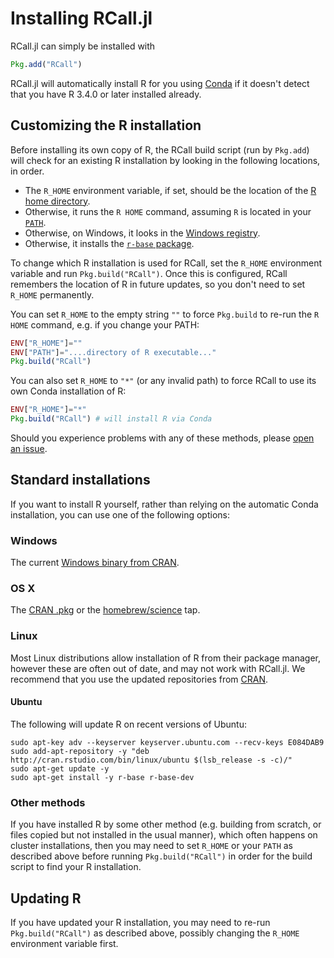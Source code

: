 # Installing RCall.jl

RCall.jl can simply be installed with
```julia
Pkg.add("RCall")
```

RCall.jl will automatically install R for you using [Conda](https://github.com/JuliaPy/Conda.jl)
if it doesn't detect that you have R 3.4.0 or later installed already.

## Customizing the R installation

Before installing its own copy of R, the RCall build script (run by `Pkg.add`)
will check for an existing R installation by looking in the following locations,
in order.

* The `R_HOME` environment variable, if set, should be the location of the
  [R home directory](https://stat.ethz.ch/R-manual/R-devel/library/base/html/Rhome.html).
* Otherwise, it runs the `R HOME` command, assuming `R` is located in your [`PATH`](https://en.wikipedia.org/wiki/PATH_(variable)).
* Otherwise, on Windows, it looks in the [Windows registry](https://cran.r-project.org/bin/windows/base/rw-FAQ.html#Does-R-use-the-Registry_003f).
* Otherwise, it installs the [`r-base` package](https://anaconda.org/r/r-base).

To change which R installation is used for RCall, set the `R_HOME` environment variable
and run `Pkg.build("RCall")`.   Once this is configured, RCall remembers the location
of R in future updates, so you don't need to set `R_HOME` permanently.

You can set `R_HOME` to the empty string `""` to force `Pkg.build` to re-run the
`R HOME` command, e.g. if you change your PATH:
```julia
ENV["R_HOME"]=""
ENV["PATH"]="....directory of R executable..."
Pkg.build("RCall")
```

You can also set `R_HOME` to `"*"` (or any invalid path) to force RCall to use
its own Conda installation of R:
```julia
ENV["R_HOME"]="*"
Pkg.build("RCall") # will install R via Conda
```

Should you experience problems with any of these methods, please [open an issue](https://github.com/JuliaStats/RCall.jl/issues/new).

## Standard installations

If you want to install R yourself, rather than relying on the automatic Conda installation, you can use one of the following options:

### Windows
The current [Windows binary from CRAN](https://cran.r-project.org/bin/windows/base/).

### OS X
The [CRAN .pkg](https://cran.r-project.org/bin/macosx/) or the [homebrew/science](https://github.com/Homebrew/homebrew-science) tap.

### Linux
Most Linux distributions allow installation of R from their package manager, however these are often out of date, and may not work with RCall.jl. We recommend that you use the updated repositories from [CRAN](https://cran.r-project.org/bin/linux/).

#### Ubuntu
The following will update R on recent versions of Ubuntu:

    sudo apt-key adv --keyserver keyserver.ubuntu.com --recv-keys E084DAB9
    sudo add-apt-repository -y "deb http://cran.rstudio.com/bin/linux/ubuntu $(lsb_release -s -c)/"
    sudo apt-get update -y
    sudo apt-get install -y r-base r-base-dev

### Other methods

If you have installed R by some other method (e.g. building from scratch, or files copied but not installed in the usual manner), which often happens on cluster installations, then you may need to set `R_HOME` or your `PATH` as described above before running `Pkg.build("RCall")` in order for the build script to find your R installation.

## Updating R

If you have updated your R installation, you may need to re-run `Pkg.build("RCall")`
as described above, possibly changing the `R_HOME` environment variable first.
